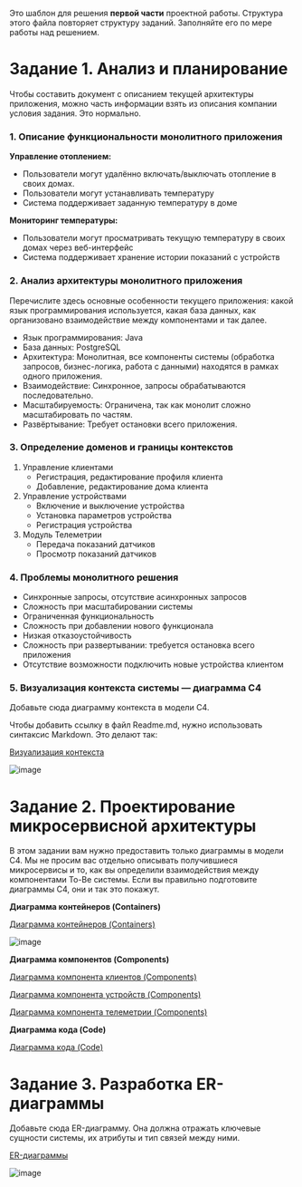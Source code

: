 Это шаблон для решения **первой части** проектной работы. Структура этого файла повторяет структуру заданий. Заполняйте его по мере работы над решением.

# Задание 1. Анализ и планирование

Чтобы составить документ с описанием текущей архитектуры приложения, можно часть информации взять из описания компании условия задания. Это нормально.

### 1. Описание функциональности монолитного приложения

**Управление отоплением:**

- Пользователи могут удалённо включать/выключать отопление в своих домах.
- Пользователи могут устанавливать температуру
- Система поддерживает заданную температуру в доме

**Мониторинг температуры:**

- Пользователи могут просматривать текущую температуру в своих домах через веб-интерфейс
- Система поддерживает хранение истории показаний с устройств


### 2. Анализ архитектуры монолитного приложения

Перечислите здесь основные особенности текущего приложения: какой язык программирования используется, какая база данных, как организовано взаимодействие между компонентами и так далее.

- Язык программирования: Java
- База данных: PostgreSQL
- Архитектура: Монолитная, все компоненты системы (обработка запросов, бизнес-логика, работа с данными) находятся в рамках одного приложения. 
- Взаимодействие: Синхронное, запросы обрабатываются последовательно. 
- Масштабируемость: Ограничена, так как монолит сложно масштабировать по частям. 
- Развёртывание: Требует остановки всего приложения.

### 3. Определение доменов и границы контекстов

1. Управление клиентами
   - Регистрация, редактирование профиля клиента
   - Добавление, редактирование дома клиента
2. Управление устройствами
   - Включение и выключение устройства
   - Установка параметров устройства
   - Регистрация устройства
3. Модуль Телеметрии
   - Передача показаний датчиков
   - Просмотр показаний датчиков

### **4. Проблемы монолитного решения**

- Синхронные запросы, отсутствие асинхронных запросов
- Сложность при масштабировании системы
- Ограниченная функциональность
- Сложность при добавлении нового функционала
- Низкая отказоустойчивость
- Сложность при развертывании: требуется остановка всего приложения
- Отсутствие возможности подключить новые устройства клиентом

### 5. Визуализация контекста системы — диаграмма С4

Добавьте сюда диаграмму контекста в модели C4.

Чтобы добавить ссылку в файл Readme.md, нужно использовать синтаксис Markdown. Это делают так:


[Визуализация контекста](./docs/docs/context/context.puml)

![image](./docs/images/context.png)

# Задание 2. Проектирование микросервисной архитектуры

В этом задании вам нужно предоставить только диаграммы в модели C4. Мы не просим вас отдельно описывать получившиеся микросервисы и то, как вы определили взаимодействия между компонентами To-Be системы. Если вы правильно подготовите диаграммы C4, они и так это покажут.


**Диаграмма контейнеров (Containers)**

[Диаграмма контейнеров (Containers)](./docs/docs/containers/containers.puml)

![image](./docs/images/containers.png)

**Диаграмма компонентов (Components)**

[Диаграмма компонента клиентов (Components)](./docs/docs/components/component_client.puml)

[Диаграмма компонента устройств (Components)](./docs/docs/components/component_devices.puml)

[Диаграмма компонента телеметрии (Components)](./docs/docs/components/component_telemetry.puml)

**Диаграмма кода (Code)**

[Диаграмма кода (Code)](./docs/docs/code/code.puml)

# Задание 3. Разработка ER-диаграммы

Добавьте сюда ER-диаграмму. Она должна отражать ключевые сущности системы, их атрибуты и тип связей между ними.

[ER-диаграммы](./docs/docs/er/er.puml)

![image](./docs/images/er.png)
